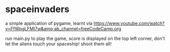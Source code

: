 # spaceinvaders
a simple application of pygame, learnt via https://www.youtube.com/watch?v=FfWpgLFMI7w&amp;ab_channel=freeCodeCamp.org

run main.py to play the game,
score is displayed on the top left corner,
don't let the aliens touch your spaceship! shoot them all!
